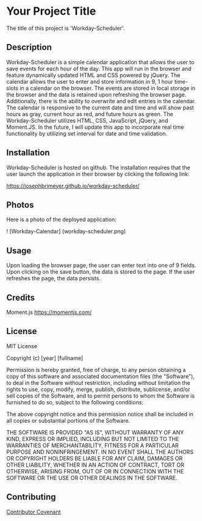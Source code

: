 # Your Project Title

The title of this project is 'Workday-Scheduler'.

## Description 

Workday-Scheduler is a simple calendar application that allows the user to save events for each hour of the day. This app will run in the browser and feature dynamically updated HTML and CSS powered by jQuery.  The calendar allows the user to enter and store information in 9, 1 hour time-slots in a calendar on the browser.  The events are stored in local storage in the browser and the data is retained upon refreshing the browser page.  Additionally, there is the ability to overwrite and edit entries in the calendar.  The calendar is responsive to the current date and time and will show past hours as gray, current hour as red, and future hours as green.  The Workday-Scheduler utilizes HTML, CSS, JavaScript, jQuery, and Moment.JS.  In the future, I will update this app to incorporate real time functionality by utilizing set interval for date and time validation.

## Installation

Workday-Scheduler is hosted on github.  The installation requires that the user launch the application in their browser by clicking the following link:

https://josephbrimeyer.github.io/workday-scheduler/


## Photos

Here is a photo of the deployed application:

! [Workday-Calendar] (workday-scheduler.png)

## Usage 

Upon loading the browser page, the user can enter text into one of 9 fields.  Upon clicking on the save button, the data is stored to the page.  If the user refreshes the page, the data persists.


## Credits
Moment.js https://momentjs.com/

## License

MIT License

Copyright (c) [year] [fullname]

Permission is hereby granted, free of charge, to any person obtaining a copy
of this software and associated documentation files (the "Software"), to deal
in the Software without restriction, including without limitation the rights
to use, copy, modify, merge, publish, distribute, sublicense, and/or sell
copies of the Software, and to permit persons to whom the Software is
furnished to do so, subject to the following conditions:

The above copyright notice and this permission notice shall be included in all
copies or substantial portions of the Software.

THE SOFTWARE IS PROVIDED "AS IS", WITHOUT WARRANTY OF ANY KIND, EXPRESS OR
IMPLIED, INCLUDING BUT NOT LIMITED TO THE WARRANTIES OF MERCHANTABILITY,
FITNESS FOR A PARTICULAR PURPOSE AND NONINFRINGEMENT. IN NO EVENT SHALL THE
AUTHORS OR COPYRIGHT HOLDERS BE LIABLE FOR ANY CLAIM, DAMAGES OR OTHER
LIABILITY, WHETHER IN AN ACTION OF CONTRACT, TORT OR OTHERWISE, ARISING FROM,
OUT OF OR IN CONNECTION WITH THE SOFTWARE OR THE USE OR OTHER DEALINGS IN THE
SOFTWARE.
## Contributing

[Contributor Covenant](https://www.contributor-covenant.org/)

